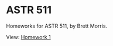 # ASTR 511

Homeworks for ASTR 511, by Brett Morris. 

View: [Homework 1](http://nbviewer.ipython.org/github/bmorris3/astr511/blob/master/hw1.ipynb)
